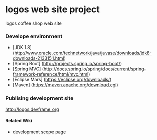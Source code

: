 # logos web site project
logos coffee shop web site
### Develope environment
* [JDK 1.8] (http://www.oracle.com/technetwork/java/javase/downloads/jdk8-downloads-2133151.html)
* [Spring Boot] (http://projects.spring.io/spring-boot/)
* [Spring MVC] (http://docs.spring.io/spring/docs/current/spring-framework-reference/html/mvc.html)
* [Eclipse Mars] (https://eclipse.org/downloads/)
* [Maven] (https://maven.apache.org/download.cgi)


### Publising development site
http://logos.devframe.org


#### Related Wiki

* development scope [page](https://github.com/logostory/logostory-logos/wiki/Scope-of-development)
